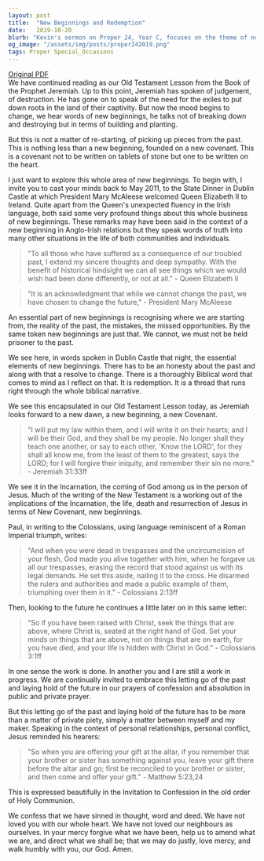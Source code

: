 ```yaml
---
layout: post
title:  "New Beginnings and Redemption"
date:   2019-10-20
blurb: "Kevin's sermon on Proper 24, Year C, focuses on the theme of new beginnings, anchored in the biblical narrative of redemption. He reflects on the need for honesty about the past and a resolve to change, drawing parallels between personal and communal transformation. The sermon emphasizes the new covenant written on the heart, as prophesied by Jeremiah, and the transformative power of Christ's incarnation, death, and resurrection."
og_image: "/assets/img/posts/proper242019.png"
tags: Proper Special_Occasions
---
```

[Original PDF](/assets/pdf/proper242019.pdf)    
We have continued reading as our Old Testament Lesson from the Book of the Prophet Jeremiah. Up to this point, Jeremiah has spoken of judgement, of destruction. He has gone on to speak of the need for the exiles to put down roots in the land of their captivity. But now the mood begins to change, we hear words of new beginnings, he talks not of breaking down and destroying but in terms of building and planting.

But this is not a matter of re-starting, of picking up pieces from the past. This is nothing less than a new beginning, founded on a new covenant. This is a covenant not to be written on tablets of stone but one to be written on the heart.

I just want to explore this whole area of new beginnings. To begin with, I invite you to cast your minds back to May 2011, to the State Dinner in Dublin Castle at which President Mary McAleese welcomed Queen Elizabeth II to Ireland. Quite apart from the Queen's unexpected fluency in the Irish language, both said some very profound things about this whole business of new beginnings. These remarks may have been said in the context of a new beginning in Anglo-Irish relations but they speak words of truth into many other situations in the life of both communities and individuals.

> "To all those who have suffered as a consequence of our troubled past, I extend my sincere thoughts and deep sympathy. With the benefit of historical hindsight we can all see things which we would wish had been done differently, or not at all." - Queen Elizabeth II

> "It is an acknowledgment that while we cannot change the past, we have chosen to change the future," - President Mary McAleese

An essential part of new beginnings is recognising where we are starting from, the reality of the past, the mistakes, the missed opportunities. By the same token new beginnings are just that. We cannot, we must not be held prisoner to the past.

We see here, in words spoken in Dublin Castle that night, the essential elements of new beginnings. There has to be an honesty about the past and along with that a resolve to change. There is a thoroughly Biblical word that comes to mind as I reflect on that. It is redemption. It is a thread that runs right through the whole biblical narrative.

We see this encapsulated in our Old Testament Lesson today, as Jeremiah looks forward to a new dawn, a new beginning, a new Covenant.

> "I will put my law within them, and I will write it on their hearts; and I will be their God, and they shall be my people. No longer shall they teach one another, or say to each other, 'Know the LORD', for they shall all know me, from the least of them to the greatest, says the LORD; for I will forgive their iniquity, and remember their sin no more." - Jeremiah 31:33ff

We see it in the Incarnation, the coming of God among us in the person of Jesus. Much of the writing of the New Testament is a working out of the implications of the Incarnation, the life, death and resurrection of Jesus in terms of New Covenant, new beginnings.

Paul, in writing to the Colossians, using language reminiscent of a Roman Imperial triumph, writes:

> "And when you were dead in trespasses and the uncircumcision of your flesh, God made you alive together with him, when he forgave us all our trespasses, erasing the record that stood against us with its legal demands. He set this aside, nailing it to the cross. He disarmed the rulers and authorities and made a public example of them, triumphing over them in it." - Colossians 2:13ff

Then, looking to the future he continues a little later on in this same letter:

> "So if you have been raised with Christ, seek the things that are above, where Christ is, seated at the right hand of God. Set your minds on things that are above, not on things that are on earth, for you have died, and your life is hidden with Christ in God." - Colossians 3:1ff

In one sense the work is done. In another you and I are still a work in progress. We are continually invited to embrace this letting go of the past and laying hold of the future in our prayers of confession and absolution in public and private prayer.

But this letting go of the past and laying hold of the future has to be more than a matter of private piety, simply a matter between myself and my maker. Speaking in the context of personal relationships, personal conflict, Jesus reminded his hearers:

> "So when you are offering your gift at the altar, if you remember that your brother or sister has something against you, leave your gift there before the altar and go; first be reconciled to your brother or sister, and then come and offer your gift." - Matthew 5:23,24

This is expressed beautifully in the Invitation to Confession in the old order of Holy Communion.

We confess that we have sinned in thought, word and deed. We have not loved you with our whole heart. We have not loved our neighbours as ourselves. In your mercy forgive what we have been, help us to amend what we are, and direct what we shall be; that we may do justly, love mercy, and walk humbly with you, our God. Amen.
